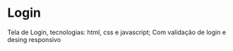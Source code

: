 # Login
 Tela de Login, tecnologias: html, css e javascript;  Com validação de login  e desing responsivo
